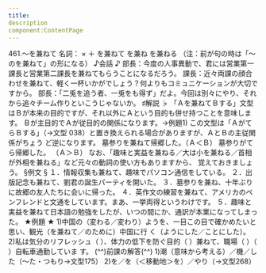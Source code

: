 ```yaml
---
title:
description
component:ContentPage
---
```



461.～を兼ねて
名詞： × ＋ を兼ねて を兼ね を兼ねる
（注：前が句の時は「～のを兼ねて」の形になる）
♪会話 ♪
部長：今度の人事異動で、君には営業第一課長と営業第二課長を兼ねてもらうことになるだろう。 課長：近々両課の顔合わせを兼ねて、軽く一杯いかがでしょう？何よりもコミュニケーションが大切ですから。 部長：「二兎を追う者、一兎をも得ず」だよ。今回は別々にやり、それから追々チーム作りといこうじゃないか。
♯解説 ♭
「Ａを兼ねてＢする」文型はＢが本来の目的ですが、それ以外にＡという目的も併せ持つことを意味します。
Ｂが主目的でＡが従目的の関係になります。→例題1)
この文型は「ＡがてらＢする」（→文型 038）と置き換えられる場合がありますが、ＡとＢの主従関係がちょう ど逆になります。
墓参りを兼ねて帰郷した。（Ａ＜Ｂ）
墓参りがてら帰郷した。 （Ａ＞Ｂ）
なお、「趣味と実益を兼ねる／大は小を兼ねる／首相が外相を兼ねる」など元々の動詞の使い方もありますから、 覚えておきましょう。
§例文 §
１．情報収集も兼ねて、趣味でパソコン通信をしている。
２．出版記念も兼ねて、劉君の誕生パーティを開いた。
３．墓参りを兼ね、十年ぶりに故郷の友人たちに会いに帰った。
４．英作文の練習を兼ねて、アメリカのペンフレンドと文通をしています。まあ、一挙両得というわけです。
５．趣味と実益を兼ねて日本語の勉強をしたが、いつの間にか、通訳が本業になってしまった。
★例題 ★
1)中国の（変わる／変わり）ようを、一目この目で確かめたいと思い、観光（を兼ねて／のために）中国に行 く（ようにした／ことにした）。
2)私は気分のリフレッシュ（ ）、体力の低下を防ぐ目的（ ）兼ねて、職場（ ）（ ）自転車通勤していま
す。
(^^)前課の解答(^^)
1)潮（意味から考える）／機／した（～た・つもり→文型175）
2)を／を（＜移動地＞を）／やり（→文型268）

